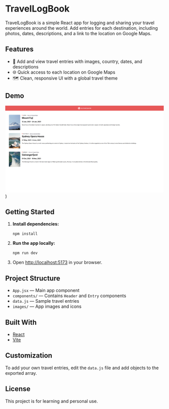 
# TravelLogBook

TravelLogBook is a simple React app for logging and sharing your travel experiences around the world. Add entries for each destination, including photos, dates, descriptions, and a link to the location on Google Maps.

## Features
- 📍 Add and view travel entries with images, country, dates, and descriptions
- 🌐 Quick access to each location on Google Maps
- 🗺️ Clean, responsive UI with a global travel theme

## Demo
![TravelLogBook Demo](image.png))

## Getting Started

1. **Install dependencies:**
	```
	npm install
	```
2. **Run the app locally:**
	```
	npm run dev
	```
3. Open [http://localhost:5173](http://localhost:5173) in your browser.

## Project Structure
- `App.jsx` — Main app component
- `components/` — Contains `Header` and `Entry` components
- `data.js` — Sample travel entries
- `images/` — App images and icons

## Built With
- [React](https://react.dev/)
- [Vite](https://vitejs.dev/)

## Customization
To add your own travel entries, edit the `data.js` file and add objects to the exported array.

## License
This project is for learning and personal use.
